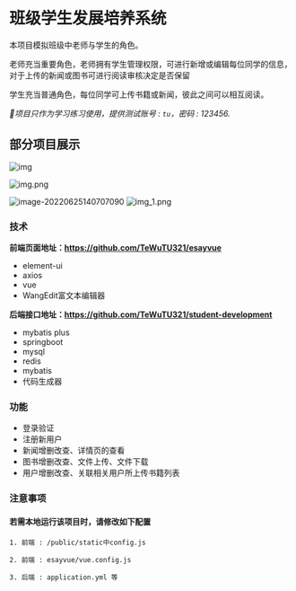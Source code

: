 # 班级学生发展培养系统

本项目模拟班级中老师与学生的角色。

老师充当重要角色，老师拥有学生管理权限，可进行新增或编辑每位同学的信息，对于上传的新闻或图书可进行阅读审核决定是否保留

学生充当普通角色，每位同学可上传书籍或新闻，彼此之间可以相互阅读。

*🖖项目只作为学习练习使用，提供测试账号 : `tu`，密码 : 123456.*

## 部分项目展示

![img](https://rabbit-tewu.oss-cn-chengdu.aliyuncs.com/img/UM24Y$O%7BHANVB0VS0EL90$9.png)

![img.png](img.png)

![image-20220625140707090](https://rabbit-tewu.oss-cn-chengdu.aliyuncs.com/img/image-20220625140707090.png)
![img_1.png](img_1.png)
### 技术

**前端页面地址：https://github.com/TeWuTU321/esayvue**

- element-ui
- axios
- vue
- WangEdit富文本编辑器

**后端接口地址：https://github.com/TeWuTU321/student-development**



- mybatis plus
- springboot
- mysql
- redis
- mybatis
- 代码生成器

### 功能

-  登录验证
-  注册新用户
-  新闻增删改查、详情页的查看
- 图书增删改查、文件上传、文件下载
- 用户增删改查、关联相关用户所上传书籍列表

### 注意事项

#### 若需本地运行该项目时，请修改如下配置

```
1. 前端 : /public/static中config.js

2. 前端 : esayvue/vue.config.js

3. 后端 : application.yml 等
```